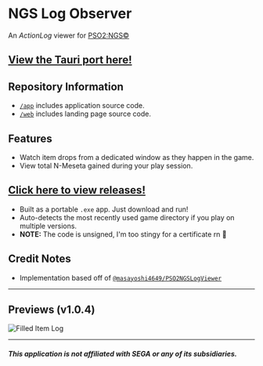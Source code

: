 # NGS Log Observer

An _ActionLog_ viewer for [PSO2:NGS©️](https://pso2.com/)

## [View the Tauri port here!](https://github.com/jojobii-arks/nt-ngs-log-observer)

## Repository Information

- [`/app`](app) includes application source code.
- [`/web`](web) includes landing page source code.

## Features

- Watch item drops from a dedicated window as they happen in the game.
- View total N-Meseta gained during your play session.

## [Click here to view releases!](https://github.com/jojobii-arks/ngs-log-observer/releases/)


- Built as a portable `.exe` app. Just download and run!
- Auto-detects the most recently used game directory if you play on multiple versions.
- **NOTE:** The code is unsigned, I'm too stingy for a certificate rn 🤣

## Credit Notes

- Implementation based off of [`@masayoshi4649/PSO2NGSLogViewer`](https://github.com/masayoshi4649/PSO2NGSLogViewer)

---

## Previews (v1.0.4)

![Filled Item Log](web/public/images/preview-filled-log.png) 

---

##### _This application is not affiliated with SEGA or any of its subsidiaries._
